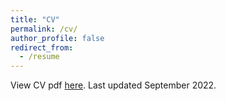 ```yaml
---
title: "CV"
permalink: /cv/
author_profile: false
redirect_from:
  - /resume
---
```


View CV pdf [here](/files/cv.pdf). Last updated
September 2022.

